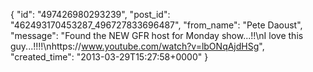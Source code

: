  {
   "id": "497426980293239",
   "post_id": "462493170453287_496727833696487",
   "from_name": "Pete Daoust",
   "message": "Found the NEW GFR host for Monday show...!!\nI love this guy...!!!!\nhttps://www.youtube.com/watch?v=lbONqAjdHSg",
   "created_time": "2013-03-29T15:27:58+0000"
 }
